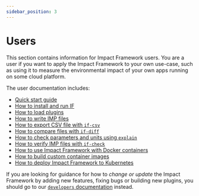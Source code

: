 ```yaml
---
sidebar_position: 3
---
```


# Users

This section contains information for Impact Framework users. You are a user if you want to apply the Impact Framework to your own use-case, such as using it to measure the environmental impact of your own apps running on some cloud platform.

The user documentation includes:

- [Quick start guide](./quick-start.md)
- [How to install and run IF](./how-to-install-if.md)
- [How to load plugins](./how-to-import-plugins.md)
- [How to write IMP files](./how-to-write-imps.md)
- [How to export CSV file with `if-csv`](./how-to-export-csv-file-with-if-csv.md)
- [How to compare files with `if-diff`](./how-to-compare-files-with-if-diff.md)
- [How to check parameters and units using `explain`](./how-to-use-the-explain-feature.md)
- [How to verify IMP files with `if-check`](./how-to-verify-files-with-if-check.md)
- [How to use Impact Framework with Docker containers](./how-to-use-containers.md)
- [How to build custom container images](./how-to-build-container-images.md)
- [How to deploy Impact Framework to Kubernetes](./how-to-deploy-to-kubernetes.md)

If you are looking for guidance for how to _change or update_ the Impact Framework by adding new features, fixing bugs or building new plugins, you should go to our [`developers` documentation](../developers/) instead.
